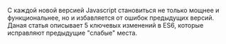 C каждой новой версией Javascript становиться не только мощнее и функциональнее, но и избавляется от ошибок предыдущих версий. Даная статья описывает 5 ключевых изменений в ES6, которые исправляют предыдущие "слабые" места.  